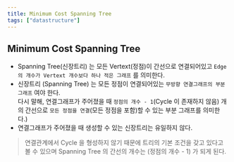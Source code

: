 ```yaml
---
title: Minimum Cost Spanning Tree
tags: ["datastructure"]
---
```


## Minimum Cost Spanning Tree
- Spanning Tree(신장트리) 는 모든 Vertext(정점)이 간선으로 연결되어있고 `Edge 의 개수가 Vertext 개수보다 하나 적은 그래프` 를 의미한다.
- 신장트리 (Spanning Tree) 는 모든 정점이 연결되어있는 `무방향 연결그래프의 부분 그래프` 여야 한다.  
  다시 말해, 연결그래프가 주어졌을 때 `정점의 개수 - 1`(Cycle 이 존재하지 않음) 개의 간선으로 `모든 정점을 연결`(모든 정점을 포함)할 수 있는 부분 그래프를 의미한다.)  
- 연결그래프가 주어졌을 때 생성할 수 있는 신장트리는 유일하지 않다.  
    
> 연결관계에서 Cycle 을 형성하지 않기 때문에 트리의 기본 조건을 갖고 있다고 볼 수 있으며 Spanning Tree 의 간선의 개수는 (정점의 개수 - 1) 가 되게 된다.
